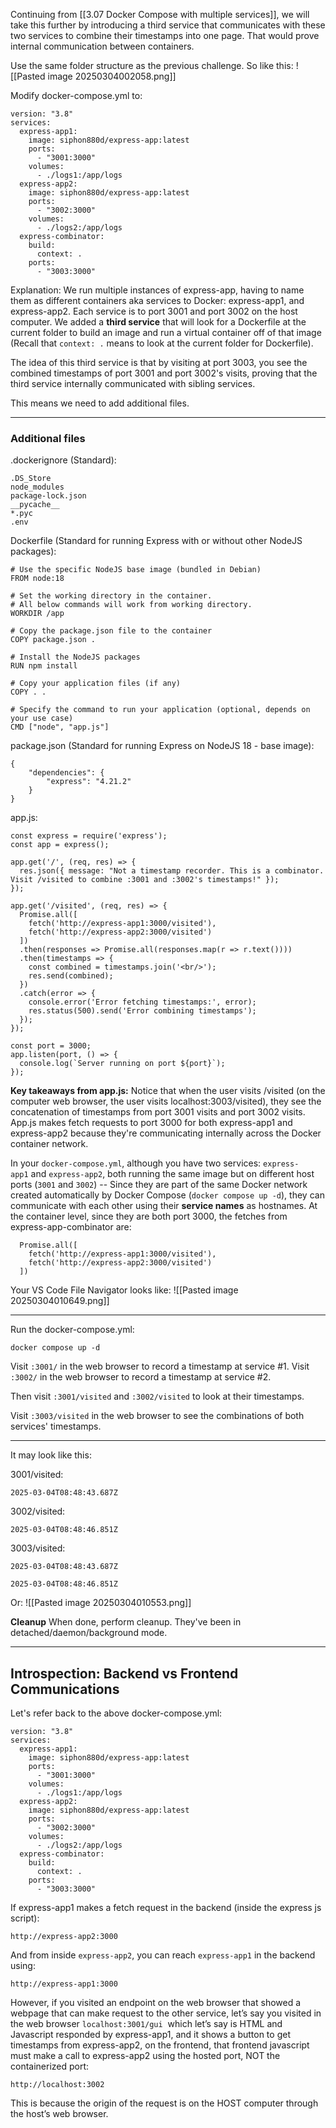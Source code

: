 Continuing from [[3.07 Docker Compose with multiple services]], we will take this further by introducing a third service that communicates with these two services to combine their timestamps into one page. That would prove internal communication between containers.

Use the same folder structure as the previous challenge. So like this:
![[Pasted image 20250304002058.png]]

Modify docker-compose.yml to:
```
version: "3.8"
services:
  express-app1:
    image: siphon880d/express-app:latest
    ports:
      - "3001:3000"
    volumes:
      - ./logs1:/app/logs
  express-app2:
    image: siphon880d/express-app:latest
    ports:
      - "3002:3000"
    volumes:
      - ./logs2:/app/logs
  express-combinator:
    build:
      context: .
    ports:
      - "3003:3000"
```

Explanation: We run multiple instances of express-app, having to name them as different containers aka services to Docker: express-app1, and express-app2. Each service is to port 3001 and port 3002 on the host computer.  We added a **third service** that will look for a Dockerfile at the current folder to build an image and run a virtual container off of that image (Recall that `context: .` means to look at the current folder for Dockerfile).

The idea of this third service is that by visiting at port 3003, you see the combined timestamps of port 3001 and port 3002's visits, proving that the third service internally communicated with sibling services.

This means we need to add additional files.

---

### Additional files

.dockerignore (Standard):
```
.DS_Store
node_modules
package-lock.json
__pycache__
*.pyc
.env
```

Dockerfile (Standard for running Express with or without other NodeJS packages):
```
# Use the specific NodeJS base image (bundled in Debian)
FROM node:18

# Set the working directory in the container.
# All below commands will work from working directory.
WORKDIR /app

# Copy the package.json file to the container
COPY package.json .

# Install the NodeJS packages
RUN npm install

# Copy your application files (if any)
COPY . .

# Specify the command to run your application (optional, depends on your use case)
CMD ["node", "app.js"]
```

package.json (Standard for running Express on NodeJS 18 - base image):
```
{
    "dependencies": {
        "express": "4.21.2"
    }
}
```

app.js:
```
const express = require('express');
const app = express();

app.get('/', (req, res) => {
  res.json({ message: "Not a timestamp recorder. This is a combinator. Visit /visited to combine :3001 and :3002's timestamps!" });
});

app.get('/visited', (req, res) => {
  Promise.all([
    fetch('http://express-app1:3000/visited'),
    fetch('http://express-app2:3000/visited')
  ])
  .then(responses => Promise.all(responses.map(r => r.text())))
  .then(timestamps => {
    const combined = timestamps.join('<br/>');
    res.send(combined);
  })
  .catch(error => {
    console.error('Error fetching timestamps:', error);
    res.status(500).send('Error combining timestamps');
  });
});

const port = 3000;
app.listen(port, () => {
  console.log(`Server running on port ${port}`);
});
```

**Key takeaways from app.js:**
Notice that when the user visits /visited (on the computer web browser, the user visits localhost:3003/visited), they see the concatenation of timestamps from port 3001 visits and port 3002 visits. App.js makes fetch requests to port 3000 for both express-app1 and express-app2 because they're communicating internally across the Docker container network. 

In your `docker-compose.yml`, although you have two services: `express-app1` and `express-app2`, both running the same image but on different host ports (`3001` and `3002`) -- Since they are part of the same Docker network created automatically by Docker Compose (`docker compose up -d`), they can communicate with each other using their **service names** as hostnames. At the container level, since they are both port 3000, the fetches from express-app-combinator are:
```
  Promise.all([
    fetch('http://express-app1:3000/visited'),
    fetch('http://express-app2:3000/visited')
  ])
```

Your VS Code File Navigator looks like:
![[Pasted image 20250304010649.png]]

---

Run the docker-compose.yml:
```
docker compose up -d
```

Visit `:3001/` in the web browser to record a timestamp at service #1.
Visit `:3002/` in the web browser to record a timestamp at service #2.

Then visit `:3001/visited` and `:3002/visited` to look at their timestamps.

Visit `:3003/visited` in the web browser to see the combinations of both services' timestamps.

---

It may look like this:

3001/visited:
```
2025-03-04T08:48:43.687Z
```

3002/visited:
```
2025-03-04T08:48:46.851Z
```


3003/visited:
```
2025-03-04T08:48:43.687Z

2025-03-04T08:48:46.851Z
```

Or:
![[Pasted image 20250304010553.png]]

**Cleanup**
When done, perform cleanup. They've been in detached/daemon/background mode.

---

## Introspection: Backend vs Frontend Communications


Let's refer back to the above docker-compose.yml:
```
version: "3.8"
services:
  express-app1:
    image: siphon880d/express-app:latest
    ports:
      - "3001:3000"
    volumes:
      - ./logs1:/app/logs
  express-app2:
    image: siphon880d/express-app:latest
    ports:
      - "3002:3000"
    volumes:
      - ./logs2:/app/logs
  express-combinator:
    build:
      context: .
    ports:
      - "3003:3000"
```

If express-app1 makes a fetch request in the backend (inside the express js script):
```
http://express-app2:3000
```

And from inside `express-app2`, you can reach `express-app1` in the backend using:
```
http://express-app1:3000
```

However, if you visited an endpoint on the web browser that showed a webpage that can make request to the other service, let’s say you visited in the web browser `localhost:3001/gui`  which let’s say is HTML and Javascript responded by express-app1, and it shows a button to get timestamps from express-app2, on the frontend, that frontend javascript must make a call to express-app2 using the hosted port, NOT the containerized port:
```
http://localhost:3002
```

This is because the origin of the request is on the HOST computer through the host’s web browser.